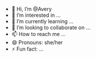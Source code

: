 - 👋 Hi, I’m @Avery 
- 👀 I’m interested in ...
- 🌱 I’m currently learning ...
- 💞️ I’m looking to collaborate on ...
- 📫 How to reach me ...
- 😄 Pronouns: she/her
- ⚡ Fun fact: ...

<!---
AveryCol/AveryCol is a ✨ special ✨ repository because its `README.md` (this file) appears on your GitHub profile.
You can click the Preview link to take a look at your changes.
--->
